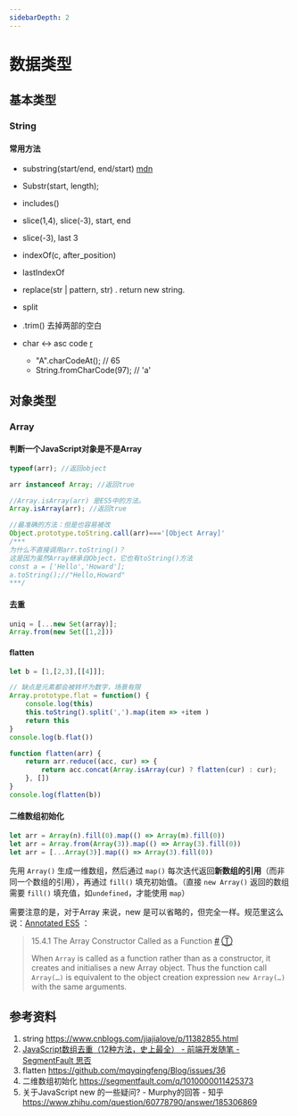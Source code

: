 ```yaml
---
sidebarDepth: 2
---
```


# 数据类型

## 基本类型

### String

#### 常用方法

* substring(start/end, end/start) [mdn](https://developer.mozilla.org/zh-CN/docs/Web/JavaScript/Reference/Global_Objects/String/includes) 
* Substr(start, length); 
* includes()
* slice(1,4), slice(-3), start, end
* slice(-3), last 3
* indexOf(c, after_position)
* lastIndexOf
* replace(str | pattern, str) . return new string.
* split
* .trim() 去掉两部的空白

* char <-> asc code [r](https://www.cnblogs.com/ooo0/p/8465200.html) 
  * "A".charCodeAt();  // 65
  * String.fromCharCode(97);  // 'a'

## 对象类型

### Array

#### 判断一个JavaScript对象是不是Array

```js
typeof(arr); //返回object

arr instanceof Array; //返回true

//Array.isArray(arr) 是ES5中的方法。
Array.isArray(arr); //返回true

//最准确的方法：但是也容易被改
Object.prototype.toString.call(arr)==='[Object Array]'
/***
为什么不直接调用arr.toString()？
这是因为虽然Array继承自Object，它也有toString()方法
const a = ['Hello','Howard'];
a.toString();//"Hello,Howard"
***/
```

#### 去重

```js
uniq = [...new Set(array)];
Array.from(new Set([1,2]))
```

#### flatten

```js
let b = [1,[2,3],[[4]]];

// 缺点是元素都会被转坏为数字，场景有限
Array.prototype.flat = function() {
    console.log(this)
    this.toString().split(',').map(item => +item )
    return this
}
console.log(b.flat())

function flatten(arr) {
    return arr.reduce((acc, cur) => {
        return acc.concat(Array.isArray(cur) ? flatten(cur) : cur);
    }, [])
}
console.log(flatten(b))
```

#### 二维数组初始化

```js
let arr = Array(n).fill(0).map(() => Array(m).fill(0))
let arr = Array.from(Array(3)).map(() => Array(3).fill(0))
let arr = [...Array(3)].map(() => Array(3).fill(0))
```

先用 `Array()` 生成一维数组，然后通过 `map()` 每次迭代返回**新数组的引用**（而非同一个数组的引用），再通过 `fill()` 填充初始值。（直接 `new Array()` 返回的数组需要 `fill()` 填充值，如`undefined`，才能使用 `map`）

需要注意的是，对于Array 来说，new 是可以省略的，但完全一样。规范里这么说：[Annotated ES5](https://link.zhihu.com/?target=http%3A//es5.github.io/) ：


> 15.4.1 The Array Constructor Called as a Function [#](http://es5.github.io/#x15.4.1) [Ⓣ](http://es5.github.io/#x15.4.1-toc) 
>
> When `Array` is called as a function rather than as a constructor, it creates and initialises a new Array object. Thus the function call `Array(…)` is equivalent to the object creation expression `new Array(…)` with the same arguments.



## 参考资料

1. string https://www.cnblogs.com/jiajialove/p/11382855.html
2. [JavaScript数组去重（12种方法，史上最全） - 前端开发随笔 - SegmentFault 思否](https://segmentfault.com/a/1190000016418021?utm_source=tag-newest) 
3. flatten https://github.com/mqyqingfeng/Blog/issues/36
4. 二维数组初始化 https://segmentfault.com/q/1010000011425373 
5. 关于JavaScript new 的一些疑问? - Murphy的回答 - 知乎 https://www.zhihu.com/question/60778790/answer/185306869
